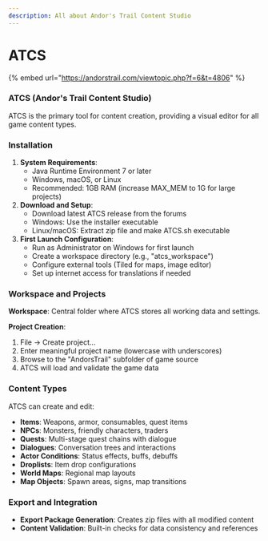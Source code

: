 ```yaml
---
description: All about Andor's Trail Content Studio
---
```


# ATCS

{% embed url="https://andorstrail.com/viewtopic.php?f=6&t=4806" %}

### ATCS (Andor's Trail Content Studio)

ATCS is the primary tool for content creation, providing a visual editor for all game content types.

### Installation

1. **System Requirements**:
   * Java Runtime Environment 7 or later
   * Windows, macOS, or Linux
   * Recommended: 1GB RAM (increase MAX\_MEM to 1G for large projects)
2. **Download and Setup**:
   * Download latest ATCS release from the forums
   * Windows: Use the installer executable
   * Linux/macOS: Extract zip file and make ATCS.sh executable
3. **First Launch Configuration**:
   * Run as Administrator on Windows for first launch
   * Create a workspace directory (e.g., "atcs\_workspace")
   * Configure external tools (Tiled for maps, image editor)
   * Set up internet access for translations if needed

### Workspace and Projects

**Workspace**: Central folder where ATCS stores all working data and settings.

**Project Creation**:

1. File → Create project...
2. Enter meaningful project name (lowercase with underscores)
3. Browse to the "AndorsTrail" subfolder of game source
4. ATCS will load and validate the game data

### Content Types

ATCS can create and edit:

* **Items**: Weapons, armor, consumables, quest items
* **NPCs**: Monsters, friendly characters, traders
* **Quests**: Multi-stage quest chains with dialogue
* **Dialogues**: Conversation trees and interactions
* **Actor Conditions**: Status effects, buffs, debuffs
* **Droplists**: Item drop configurations
* **World Maps**: Regional map layouts
* **Map Objects**: Spawn areas, signs, map transitions

### Export and Integration

* **Export Package Generation**: Creates zip files with all modified content
* **Content Validation**: Built-in checks for data consistency and references
